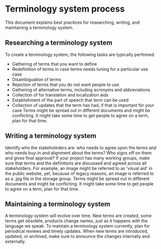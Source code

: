 # Terminology system process
This document explains best practices for researching, writing, and maintaining a terminology system. 

## Researching a terminology system
To create a terminology system, the following tasks are typically perfomed. 
* Gathering of terms that you want to define
* Redefinition of terms in case terms needs tuning for a particular use case
* Disambiguation of terms
* Rejection of terms that you do not want people to use
* Gathering of alternative terms, including acronyms and abbreviations
* Collection of for translation and localization aids
* Establishment of the part of speech that term can be used
* Collection of updates that the term has had, if that is important for your case
Terms might be spread out in different documents and might be conflicting. It might take some time to get people to agree on a term, plan for that time.


## Writing a terminology system
Identify who the stakeholeders are: who needs to agree upon the terms and who needs buy-in and alignment about the terms? Who signs off on them and gives final approval?
If your project has many working groups, make sure that terms and the definitions are discussed and agreed across all stakeholders. For example, an image might be referred to as 'visual aid' in the public website, yet, because of legacy reasons, an image is referred to as a .jpg file in the storage group. 
Terms might be spread out in different documents and might be conflicting. It might take some time to get people to agree on a term, plan for that time.

## Maintaining a terminology system
A terminology system will evolve over time. New terms are created, some terms get obsolete, products change names, just as it happens with the language we speak. 
To maintain a terminology system currently, plan for periodical reviews and timely updates. When new terms are introduced, updated, or archived, make sure to announce the changes internally and externally.
